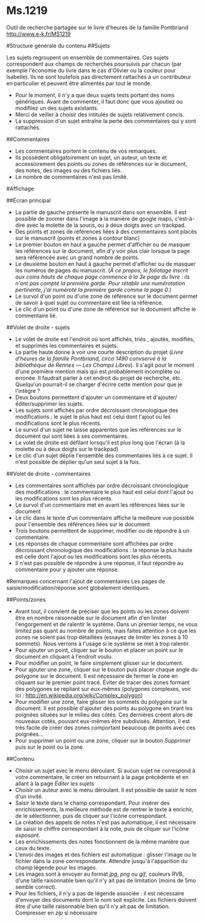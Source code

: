 Ms.1219
=======

Outil de recherche partagée sur le livre d'heures de la famille Pontbriand
http://www.e-k.fr/MS1219

#Structure générale du contenu
##Sujets

Les sujets regroupent un ensemble de commentaires. Ces sujets correspondent aux champs de recherches poursuivis par chacun (par exemple l'économie du livre dans le cas d'Olivier ou la couleur pour Isabelle). Ils ne sont toutefois pas directement rattachés à un contributeur en particulier et peuvent être alimentés par tout le monde.
- Pour le moment, il n'y a que deux sujets tests portant des noms génériques. Avant de commenter, il faut donc que vous ajoutiez ou modifiiez un des sujets existants.
- Merci de veiller à choisir des intitulés de sujets relativement concis.
- La suppression d'un sujet entraîne la perte des commentaires qui y sont rattachés.

##Commentaires

- Les commentaires portent le contenu de vos remarques.
- Ils possèdent obligatoirement un sujet, un auteur, un texte et accessoirement des points ou zones de références sur le document, des notes, des images ou des fichiers liés.
- Le nombre de commentaires n'est pas limité.

#Affichage

##Écran principal
- La partie de gauche présente le manuscrit dans son ensemble. Il est possible de zoomer dans l'image à la manière de google maps, c'est-à-dire avec la molette de la souris, ou à deux doigts avec un trackpad.
- Des points et zones de références liées à des commentaires sont placés sur le manuscrit (points et zones à contour blanc)
- Le premier bouton en haut à gauche permet d'afficher ou de masquer les références sur le document, afin d'y voir plus clair lorsque la page sera référencée avec un grand nombre de points.
- Le deuxième bouton en haut à gauche permet d'afficher ou de masquer les numéros de pages du manuscrit. (*À ce propos, le foliotage inscrit aux coins hauts de chaque page commence à la 3e page du livre : ils n'ont pas compté la première garde. Pour rétablir une numérotation pertinente, j'ai numéroté la première garde comme la page 0.*)
- Le survol d'un point ou d'une zone de référence sur le document permet de savoir à quel sujet ou commentaire est liée la référence.
- Le clic d'un point ou d'une zone de référence sur le document affiche le commentaire lié.

##Volet de droite - sujets
- Le volet de droite est l'endroit où sont affichés, triés , ajoutés, modifiés, et supprimés les commentaires et sujets.
- La partie haute donne à voir une courte description du projet (*Livre d'heures de la famille Pontbriand, circa 1490 convservé à la bibliothèque de Rennes — Les Champs Libres*). Il s'agit pour le moment d'une première mention mais qui est probablement incomplète ou erronée. Il faudrait parler à cet endroit du projet de recherche, etc. Quelqu'un pourrait-il se charger d'écrire cette mention pour que je l'intègre ?
- Deux boutons permettent d'ajouter un commentaire et d'ajouter/éditer/supprimer les sujets.
- Les sujets sont affichés par ordre décroissant chronologique des modifications : le sujet le plus haut est celui dont  l'ajout ou les modifications sont le plus récents.
- Le survol d'un sujet ne laisse apparentes que les références sur le document qui sont liées à ses commentaires.
- Le volet de droite est défilant lorsqu'il est plus long que l'écran (à la molette ou à deux doigts sur le trackpad)
- Le clic d'un sujet déplie l'ensemble des commentaires liés à ce sujet. Il n'est possible de déplier qu'un seul sujet à la fois.

##Volet de droite - commentaires

- Les commentaires sont affichés par ordre décroissant chronologique des modifications : le commentaire le plus haut est celui dont l'ajout ou les modifications sont les plus récents.
- Le survol d'un commentaire met en avant les références liées sur le document
- Le clic dans le texte d'un commentaire affiche la meilleure vue possible pour l'ensemble des références liées sur le document
- Trois boutons permettent de supprimer, modifier ou de répondre à un commentaire.
- Les réponses de chaque commentaire sont affichées par ordre décroissant chronologique des modifications : la réponse la plus haute est celle dont l'ajout ou les modifications sont les plus récents.
- Il n'est pas possible de répondre à une réponse, il faut répondre au commentaire pour y ajouter une réponse.


#Remarques concernant l'ajout de commentaires
Les pages de saisie/modification/réponse sont globalement identiques.

##Points/zones
- Avant tout, il convient de préciser que les points ou les zones doivent être en nombre raisonnable sur le document afin d'en limiter l'engorgement et de ralentir le système. Dans un premier temps, ne vous limitez pas quant au nombre de points, mais faites attention à ce que les zones ne soient pas trop détaillées (essayez de limiter les zones à 10 sommets). Nous verrons à l'usage si le système se met à trop ralentir.
- Pour ajouter un point, cliquer sur le bouton et placer un point sur le document en cliquant à l'endroit voulu.
- Pour modifier un point, le faire simplement glisser sur le document.
- Pour ajouter une zone, cliquer sur le bouton puis placer chaque angle du polygone sur le document. Il est nécessaire de fermer la zone en cliquant sur le premier point tracé. Éviter de tracer des zones formant des polygones se repliant sur eux-mêmes (polygones complexes, voir ici : http://en.wikipedia.org/wiki/Complex_polygon)
- Pour modifier une zone, faire glisser les sommets du polygone sur le document. Il est possible d'ajouter des points au polygone en tirant les poignées situées sur le milieu des côtés. Ces dernières créent alors de nouveaux cotés, pouvant eux-mêmes être subdivisés. Attention, il est très facile de créer des zones comportant beaucoup de points avec ces poignées...
- Pour supprimer un point ou une zone, cliquer sur le bouton *Supprimer* puis sur le point ou la zone.

##Contenu
- Choisir un sujet avec le menu déroulant. Si aucun sujet ne correspond à votre commentaire, le créer en retournant à la page précédente et en allant à la page *Éditer les sujets*
- Choisir un auteur avec le menu déroulant. Il est possible de saisir le nom d'un invité.
- Saisir le texte dans le champ correspondant. Pour insérer des enrichissements, la meilleure méthode est de rentrer le texte à enrichir, de le sélectionner, puis de cliquer sur l'icône correspondant.
- La création des appels de notes n'est pas automatique, il est nécessaire de saisir le chiffre correspondant à la note, puis de cliquer sur l'icône *exposant*.
- Les enrichissements des notes fonctionnent de la même manière que ceux du texte.
- L'envoi des images et des fichiers est automatique : glisser l'image ou le fichier dans la zone correspondante. Attendre jusqu'à l'apparition du champ légende pour les images.
- Les images sont à envoyer au format *jpg*, *png* ou *gif*, couleurs RVB, d'une taille raisonnable bien qu'il n'y ait pas de limitation (moins de 5mo semble correct).
- Pour les fichiers, il n'y a pas de légende associée : il est nécessaire d'envoyer des documents dont le nom soit explicite. Les fichiers doivent être d'une taille raisonnable bien qu'il n'y ait pas de limitation. Compresser en *zip* si nécessaire
